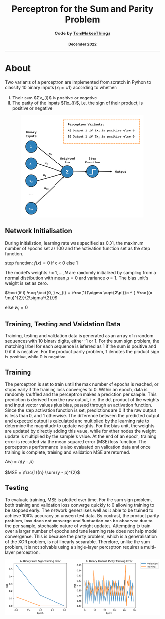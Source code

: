 <div align="center">
  <h1>Perceptron for the Sum and Parity Problem</h1>
  <p><b>Code by <a href="https://github.com/TomMakesThings">TomMakesThings</a></b></p>
  <p><b><sub>December 2022</sub></b></p>
</div>

---

# About
Two variants of a perceptron are implemented from scratch in Python to classify 10 binary inputs $(x_{i} = \pm1)$ according to whether:
<ol type="I">
  <li>Their sum $Σx_{i}$ is positive or negative</li>
  <li>The parity of the inputs $∏x_{i}$, i.e. the sign of their product, is positive or negative</li>
</ol>

<div align="center">
  <img width = 400 src="https://github.com/TomMakesThings/Perceptron/blob/assets/Images/Perceptron-Diagram.png">
</div>

## Network Initialisation
During initialistion, learning rate was specified as 0.01, the maximum number of epochs set as 100 and the activation function set as the step function.

$\text{step function: } f(x) = \text{0 if x < 0 else 1}$

The model's weights $i = 1, ..., N$ are randomly initialised by sampling from a normal distribution with mean $μ = 0$ and variance $σ = 1$. The bias unit's weight is set as zero.

$\text{if i} \neq \text{0, } w_{i} = \frac{1}{\sigma \sqrt{2\pi}}e ^ {-\frac{(x - \mu)^{2}}{2\sigma^{2}}}$

$\text{else } w_{i} = 0$

## Training, Testing and Validation Data
Training, testing and validation data is generated as an array of n random sequences with 10 binary digits, either -1 or 1. For the sum sign problem, the matching label for each sequence is inferred as 1 if the sum is positive and 0 if it is negative. For the product parity problem, 1 denotes the product sign is positive, while 0 is negative.

## Training
The perceptron is set to train until the max number of epochs is reached, or stops early if the training loss converges to 0. Within an epoch, data is randomly shuffled and the perceptron makes a prediction per sample. This prediction is derived from the raw output, i.e. the dot product of the weights and input vector values plus bias, passed through an activation function. Since the step activation function is set, predictions are 0 if the raw output is less than 0, and 1 otherwise. The difference between the predicted output and expected output is calculated and multiplied by the learning rate to determine the magnitude to update weights. For the bias unit, the weights are updated by directly adding this value, while for other nodes the weight update is multiplied by the sample's value. At the end of an epoch, training error is recorded via the mean squared error (MSE) loss function. The perceptron's performance is also evaluated on validation data and once training is complete, training and validation MSE are returned.

$\Delta w_{i} = \eta (y - p)$

$MSE = \frac{1}{n} \sum (y - p)^{2}$

## Testing
To evaluate training, MSE is plotted over time. For the sum sign problem, both training and validation loss converge quickly to 0 allowing training to be stopped early. The network generalises well as is able to be trained to achieve 100% accuracy on unseen test data. By contrast, the product parity problem, loss does not converge and fluctuation can be observed due to the per sample, stochastic nature of weight updates. Attempting to train over a larger number of epochs and tune learning rate does not help model convergence. This is because the parity problem, which is a generalisation of the XOR problem, is not linearly separable. Therefore, unlike the sum problem, it is not solvable using a single-layer perceptron requires a multi-layer perceptron.

<div align="center">
  <img width = 700 src="https://github.com/TomMakesThings/Perceptron/blob/assets/Images/Training-Results.png">
</div>
